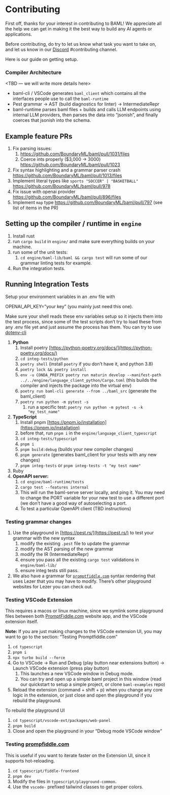 # Contributing

First off, thanks for your interest in contributing to BAML! We appreciate all the help we can get in making it the best way to build any AI agents or applications.

Before contributing, do try to let us know what task you want to take on, and let us know in our [Discord](https://discord.gg/BTNBeXGuaS) #contributing channel.

Here is our guide on getting setup.

### Compiler Architecture

<TBD — we will write more details here>

- baml-cli / VSCode generates `baml_client` which contains all the interfaces people use to call the `baml-runtime`
- Pest grammar → AST (build diagnostics for linter) → IntermediateRepr
- baml-runtime parses baml files + builds and calls LLM endpoints using internal LLM providers, then parses the data into “jsonish”, and finally coerces that jsonish into the schema.

## Example feature PRs

1. Fix parsing issues:
   1. https://github.com/BoundaryML/baml/pull/1031/files
   2. Coerce ints properly ($3,000 → 3000) https://github.com/BoundaryML/baml/pull/1023
2. Fix syntax highlighting and a grammar parser crash https://github.com/BoundaryML/baml/pull/1013/files
3. Implement literal types like `sports "SOCCER" | "BASKETBALL"` https://github.com/BoundaryML/baml/pull/978
4. Fix issue with openai provider https://github.com/BoundaryML/baml/pull/896/files
5. Implement `map` type https://github.com/BoundaryML/baml/pull/797 (see list of items in the PR)

## Setting up the compiler / runtime in `engine`

1. Install rust
2. run `cargo build` in `engine/` and make sure everything builds on your machine.
3. run some of the unit tests:
   1. `cd engine/baml-lib/baml && cargo test` will run some of our grammar linting tests for example.
4. Run the integration tests.

## Running Integration Tests

Setup your environment variables in an .env file with

OPENAI_API_KEY=”your key” (you mainly just need this one).

Make sure your shell reads these env variables setup so it injects them into the test process, since some of the test scripts don’t try to load these from any .env file yet and just assume the process has them. You can try to use [dotenv-cli](https://www.npmjs.com/package/dotenv-cli)

1. **Python**
   1. Install poetry [https://python-poetry.org/docs/](https://python-poetry.org/docs/)
   2. `cd integ-tests/python`
   3. `poetry shell` (install `poetry` if you don’t have it, and python 3.8)
   4. `poetry lock && poetry install`
   5. `env -u CONDA_PREFIX poetry run maturin develop --manifest-path ../../engine/language_client_python/Cargo.toml` (this builds the compiler and injects the package into the virtual env)
   6. `poetry run baml-cli generate --from ../baml_src` (generate the baml_client)
   7. `poetry run python -m pytest -s`
      1. run a specific test: `poetry run python -m pytest -s -k "my_test_name"`
2. **TypeScript**
   1. Install pnpm [https://pnpm.io/installation](https://pnpm.io/installation)
   2. before that, run `pnpm i` in the `engine/language_client_typescript`
   3. `cd integ-tests/typescript`
   4. `pnpm i`
   5. `pnpm build:debug` (builds your new compiler changes)
   6. `pnpm generate` (generates baml_client for your tests with any new changes)
   7. `pnpm integ-tests` or `pnpm integ-tests -t "my test name"`
3. Ruby
4. **OpenAPI server:**
   1. `cd engine/baml-runtime/tests`
   2. `cargo test --features internal`
   3. This will run the baml-serve server locally, and ping it. You may need to change the PORT variable for your new test to use a different port (we don’t have a good way of autoselecting a port.
   4. To test a particular OpenAPI client (TBD instructions)

### Testing grammar changes

1. Use the playground in [https://pest.rs/](https://pest.rs/) to test your grammar with the new syntax
   1. modify the existing `.pest` file to update the grammar
   2. modify the AST parsing of the new grammar
   3. modify the IR (IntermediateRepr)
   4. ensure you pass all the existing `cargo test` validations in `engine/baml-lib/`
   5. ensure integ tests still pass.
2. We also have a grammar for [`promptfiddle.com`](http://promptfiddle.com) syntax rendering that uses Lezer that you may have to modify. There’s other playground websites for Lezer you can check out.

### Testing VSCode Extension

This requires a macos or linux machine, since we symlink some playground files between both [PromptFiddle.com](http://PromptFiddle.com) website app, and the VSCode extension itself.

**Note:** If you are just making changes to the VSCode extension UI, you may want to go to the section: “Testing Promptfiddle.com”

1. `cd typescript`
2. `pnpm i`
3. `npx turbo build --force`
4. Go to VSCode → Run and Debug (play button near extensions button) → Launch VSCode extension (press play button)
   1. This launches a new VSCode window in Debug mode.
   2. You can try and open up a simple baml project in this window (read our quickstart to setup a simple project, or clone `baml-examples` repo)
5. Reload the extension (command + shift + p) when you change any core logic in the extension, or just close and open the playground if you rebuild the playground.

To rebuild the playground UI

1. `cd typescript/vscode-ext/packages/web-panel`
2. `pnpm build`
3. Close and open the playground in your “Debug mode VSCode window”

### Testing [prompfiddle.com](http://prompfiddle.com)

This is useful if you want to iterate faster on the Extension UI, since it supports hot-reloading.

1. `cd typescript/fiddle-frontend`
2. `pnpm dev`
3. Modify the files in `typescript/playground-common`.
4. Use the `vscode-` prefixed tailwind classes to get proper colors.
